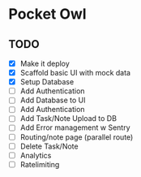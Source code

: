 # Pocket Owl

## TODO
- [X] Make it deploy
- [X] Scaffold basic UI with mock data
- [X] Setup Database
- [ ] Add Authentication
- [ ] Add Database to UI
- [ ] Add Authentication
- [ ] Add Task/Note Upload to DB
- [ ] Add Error management w Sentry
- [ ] Routing/note page (parallel route)
- [ ] Delete Task/Note
- [ ] Analytics 
- [ ] Ratelimiting
